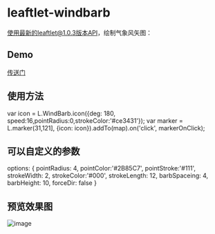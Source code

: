 # leaftlet-windbarb

使用最新的leaftlet@1.0.3版本API，绘制气象风矢图：

## Demo
[传送门](https://hulongping.github.io/windbarb/wind.html)

## 使用方法
var icon = L.WindBarb.icon({deg: 180, speed:16,pointRadius:0,strokeColor:'#ce3431'});
var marker = L.marker(31,121], {icon: icon}).addTo(map).on('click', markerOnClick);

## 可以自定义的参数
 options: {
            pointRadius: 4, 
            pointColor:'#2B85C7',
            pointStroke:'#111',
            strokeWidth: 2,
            strokeColor:'#000',
            strokeLength: 12,
            barbSpaceing: 4,
            barbHeight: 10,
            forceDir: false
        }
        
   ## 预览效果图
   ![image](https://raw.githubusercontent.com/hulongping/windbarb/master/images/preview.png)
   
   